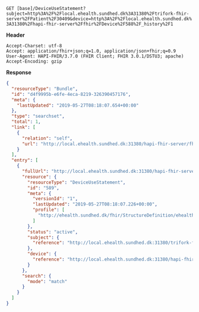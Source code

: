 `GET [base]/DeviceUseStatement?subject=http%3A%2F%2Flocal.ehealth.sundhed.dk%3A31380%2Ftrifork-fhir-server%2FPatient%2F30409&device=http%3A%2F%2Flocal.ehealth.sundhed.dk%3A31380%2Fhapi-fhir-server%2Ffhir%2FDevice%2F588%2F_history%2F1`

__Header__
```
Accept-Charset: utf-8
Accept: application/fhir+json;q=1.0, application/json+fhir;q=0.9
User-Agent: HAPI-FHIR/3.7.0 (FHIR Client; FHIR 3.0.1/DSTU3; apache)
Accept-Encoding: gzip
```



__Response__
```json
{
  "resourceType": "Bundle",
  "id": "d4f9995b-e6fe-4eca-8219-326390457176",
  "meta": {
    "lastUpdated": "2019-05-27T08:18:07.654+00:00"
  },
  "type": "searchset",
  "total": 1,
  "link": [
    {
      "relation": "self",
      "url": "http://local.ehealth.sundhed.dk:31380/hapi-fhir-server/fhir/DeviceUseStatement?_format\u003djson\u0026_pretty\u003dtrue\u0026device\u003dhttp%3A%2F%2Flocal.ehealth.sundhed.dk%3A31380%2Fhapi-fhir-server%2Ffhir%2FDevice%2F588%2F_history%2F1\u0026subject\u003dhttp%3A%2F%2Flocal.ehealth.sundhed.dk%3A31380%2Ftrifork-fhir-server%2FPatient%2F30409"
    }
  ],
  "entry": [
    {
      "fullUrl": "http://local.ehealth.sundhed.dk:31380/hapi-fhir-server/fhir/DeviceUseStatement/589",
      "resource": {
        "resourceType": "DeviceUseStatement",
        "id": "589",
        "meta": {
          "versionId": "1",
          "lastUpdated": "2019-05-27T08:18:07.226+00:00",
          "profile": [
            "http://ehealth.sundhed.dk/fhir/StructureDefinition/ehealth-deviceusestatement"
          ]
        },
        "status": "active",
        "subject": {
          "reference": "http://local.ehealth.sundhed.dk:31380/trifork-fhir-server/Patient/30409"
        },
        "device": {
          "reference": "http://local.ehealth.sundhed.dk:31380/hapi-fhir-server/fhir/Device/588"
        }
      },
      "search": {
        "mode": "match"
      }
    }
  ]
}
```